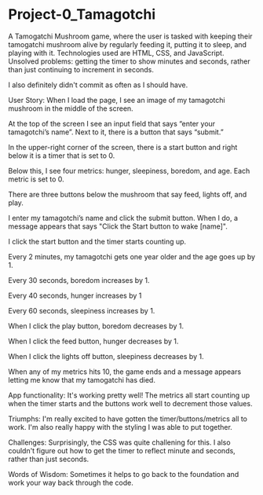 # Project-0_Tamagotchi

A Tamogatchi Mushroom game, where the user is tasked with keeping their tamogatchi mushroom alive by regularly feeding it, putting it to sleep, and playing with it. Technologies used are HTML, CSS, and JavaScript. Unsolved problems: getting the timer to show minutes and seconds, rather than just continuing to increment in seconds.

I also definitely didn't commit as often as I should have. 

User Story:
When I load the page, I see an image of my tamagotchi mushroom in the middle of the screen.

At the top of the screen I see an input field that says “enter your tamagotchi’s name”. Next to it, there is a button that says “submit.”

In the upper-right corner of the screen, there is a start button and right below it is a timer that is set to 0.

Below this, I see four metrics: hunger, sleepiness, boredom, and age. Each metric is set to 0.

There are three buttons below the mushroom that say feed, lights off, and play. 

I enter my tamagotchi’s name and click the submit button. When I do, a message appears that says "Click the Start button to wake [name]".

I click the start button and the timer starts counting up.

Every 2 minutes, my tamagotchi gets one year older and the age goes up by 1.

Every 30 seconds, boredom increases by 1.

Every 40 seconds, hunger increases by 1

Every 60 seconds, sleepiness increases by 1.

When I click the play button, boredom decreases by 1.

When I click the feed button, hunger decreases by 1.

When I click the lights off button, sleepiness decreases by 1.

When any of my metrics hits 10, the game ends and a message appears letting me know that my tamogatchi has died.

App functionality: It's working pretty well! The metrics all start counting up when the timer starts and the buttons work well to decrement those values.

Triumphs: I'm really excited to have gotten the timer/buttons/metrics all to work. I'm also really happy with the styling I was able to put together.

Challenges: Surprisingly, the CSS was quite challening for this. I also couldn't figure out how to get the timer to reflect minute and seconds, rather than just seconds.

Words of Wisdom: Sometimes it helps to go back to the foundation and work your way back through the code.